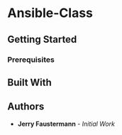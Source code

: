 # Ansible-Class

## Getting Started

### Prerequisites

## Built With

## Authors

* **Jerry Faustermann** - *Initial Work*
